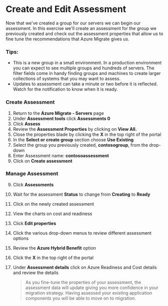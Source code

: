 # Create and Edit Assessment

Now that we've created a group for our servers we can begin our assessment.  In this exercise we'll create an assessment for the group we previously created and check out the assessment properties that allow us to fine tune the recommendations that Azure Migrate gives us.

### Tips:

  * This is a new group in a small environment.  In a production environment you can expect to see multiple groups and hundreds of servers.  The filter fields come in handy finding groups and machines to create larger collections of systems that you may want to assess.
  * Updates to assessment can take a minute or two before it is reflected.  Watch for the notification to know when it is ready.

### Create Assessment

1. Return to the **Azure Migrate - Servers** page
2. Under **Assessment tools** click **Assessments 0**
3. Click **Assess**
4. Review the **Assessment Properties** by clicking on **View All.**
5. Close the properties blade by clicking the **X** in the top right of the portal
6. In the **Select or create group** section choose **Use Existing**
7. Select the group you previously created, **contosogroup**, from the drop-down
8. Enter Assessment name: **contosoassessment**
9. Click on **Create assessment**

### Manage Assessment

9. Click **Assessments**
1. Wait for the assessment **Status** to change from **Creating** to **Ready**
1. Click on the newly created assessment
1. View the charts on cost and readiness
1. Click **Edit properties**
1. Click the various drop-down menus to review different assessment options
1. Review the **Azure Hybrid Benefit** option
1. Click the **X** in the top right of the portal
1. Under **Assessment details** click on Azure Readiness and Cost details and review the details

	>As you fine-tune the properties of your assessment, the assessment data will update giving you more confidence in your migration strategy. Having assessed your existing application components you will be able to move on to migration.
